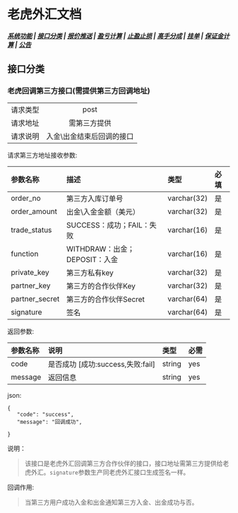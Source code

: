 # <span id = "liucheng">老虎外汇文档</span>

##### [系统功能](/) |  [接口分类](/api/category.html) | [报价推送](/quote.html) | [盈亏计算](/formula.html) | [止盈止损](/level.html) | [高手分成](/bouns.html) | [挂单](/pending.html) | [保证金计算](/ouccupy_asset.html) | [公告](/notice.html)

## 接口分类 
### 老虎回调第三方接口(需提供第三方回调地址)
|||
|:--:|:--:|
|请求类型|post|
|请求地址|需第三方提供|
|请求说明|入金\出金结束后回调的接口|

请求第三方地址接收参数:

|参数名称|描述|类型|必填|
|:--|:--|:--|:--|
|order_no|第三方入库订单号|varchar(32)|是|
|order_amount|出金\入金金额（美元）|varchar(32)|是|
|trade_status|SUCCESS：成功；FAIL：失败|varchar(16)|是|
|function|WITHDRAW：出金；DEPOSIT：入金|varchar(16)|是|
|private_key|第三方私有key|varchar(32)|是|
|partner_key|第三方的合作伙伴Key|varchar(32)|是|
|partner_secret|第三方的合作伙伴Secret|varchar(64)|是|
|signature|签名|varchar(64)|是|

返回参数:

|参数名称|说明|类型|必需|
|:--|:--|:--|:--|
|code|是否成功 [成功:success,失败:fail]|string|yes|
|message|返回信息|string|yes|


json:
```
{
   "code": "success",
   "message": "回调成功",
 
}
```

说明：
>该接口是老虎外汇回调第三方合作伙伴的接口，接口地址需第三方提供给老虎外汇。`signature`参数生产同老虎外汇接口生成签名一样。

回调作用:
>当第三方用户成功入金和出金通知第三方入金、出金成功与否。

